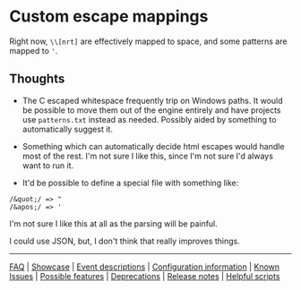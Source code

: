 # Custom escape mappings

Right now, `\\[nrt]` are effectively mapped to space, and some patterns are mapped to `'`.

## Thoughts

- The C escaped whitespace frequently trip on Windows paths. It would be possible to move them out of the engine entirely and have projects use `patterns.txt` instead as needed. Possibly aided by something to automatically suggest it.

- Something which can automatically decide html escapes would handle most of the rest. I'm not sure I like this, since I'm not sure I'd always want to run it.

- It'd be possible to define a special file with something like:

```
/&quot;/ => "
/&apos;/ => '
```

I'm not sure I like this at all as the parsing will be painful.

I could use JSON, but, I don't think that really improves things.

---
[FAQ](FAQ.md) | [Showcase](Showcase.md) | [Event descriptions](Event-descriptions.md) | [Configuration information](Configuration-information.md) | [Known Issues](Known-Issues.md) | [Possible features](Possible-features.md) | [Deprecations](Deprecations.md) | [Release notes](Release-notes.md) | [Helpful scripts](Helpful-scripts.md)
